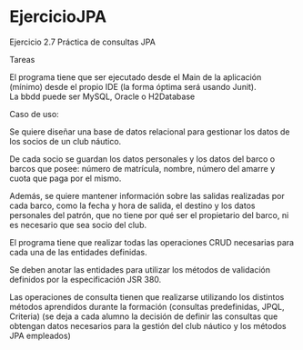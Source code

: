 # EjercicioJPA
Ejercicio 2.7 Práctica de consultas JPA 

Tareas 

El programa tiene que ser ejecutado desde el Main de la aplicación (mínimo) desde el propio IDE (la forma óptima será usando Junit).  
La bbdd puede ser MySQL, Oracle o H2Database 

Caso de uso: 

Se quiere diseñar una base de datos relacional para gestionar los datos de los socios de un club náutico. 

De cada socio se guardan los datos personales y los datos del barco o barcos que posee: número de matrícula, nombre, número del amarre y cuota que paga por el mismo.  

Además, se quiere mantener información sobre las salidas realizadas por cada barco, como la fecha y hora de salida, el destino y los datos personales del patrón, que no tiene por qué ser el propietario del barco, ni es necesario que sea socio del club. 

El programa tiene que realizar todas las operaciones CRUD necesarias para cada una de las entidades definidas. 

Se deben anotar las entidades para utilizar los métodos de validación definidos por la especificación JSR 380.  

Las operaciones de consulta tienen que realizarse utilizando los distintos métodos aprendidos durante la formación (consultas predefinidas, JPQL, Criteria) (se deja a cada alumno la decisión de definir las consultas que obtengan datos necesarios para la gestión del club náutico y los métodos JPA empleados) 
